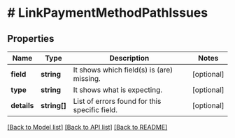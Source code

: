 # # LinkPaymentMethodPathIssues

## Properties

Name | Type | Description | Notes
------------ | ------------- | ------------- | -------------
**field** | **string** | It shows which field(s) is (are) missing. | [optional]
**type** | **string** | It shows what is expecting. | [optional]
**details** | **string[]** | List of errors found for this specific field. | [optional]

[[Back to Model list]](../../README.md#models) [[Back to API list]](../../README.md#endpoints) [[Back to README]](../../README.md)
